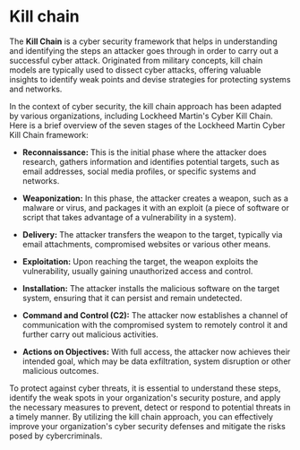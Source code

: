 # Kill chain

The **Kill Chain** is a cyber security framework that helps in understanding and identifying the steps an attacker goes through in order to carry out a successful cyber attack. Originated from military concepts, kill chain models are typically used to dissect cyber attacks, offering valuable insights to identify weak points and devise strategies for protecting systems and networks.

In the context of cyber security, the kill chain approach has been adapted by various organizations, including Lockheed Martin's Cyber Kill Chain. Here is a brief overview of the seven stages of the Lockheed Martin Cyber Kill Chain framework:

- **Reconnaissance:** This is the initial phase where the attacker does research, gathers information and identifies potential targets, such as email addresses, social media profiles, or specific systems and networks.

- **Weaponization:** In this phase, the attacker creates a weapon, such as a malware or virus, and packages it with an exploit (a piece of software or script that takes advantage of a vulnerability in a system).

- **Delivery:** The attacker transfers the weapon to the target, typically via email attachments, compromised websites or various other means.

- **Exploitation:** Upon reaching the target, the weapon exploits the vulnerability, usually gaining unauthorized access and control.

- **Installation:** The attacker installs the malicious software on the target system, ensuring that it can persist and remain undetected.

- **Command and Control (C2):** The attacker now establishes a channel of communication with the compromised system to remotely control it and further carry out malicious activities.

- **Actions on Objectives:** With full access, the attacker now achieves their intended goal, which may be data exfiltration, system disruption or other malicious outcomes.

To protect against cyber threats, it is essential to understand these steps, identify the weak spots in your organization's security posture, and apply the necessary measures to prevent, detect or respond to potential threats in a timely manner. By utilizing the kill chain approach, you can effectively improve your organization's cyber security defenses and mitigate the risks posed by cybercriminals.
